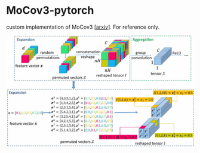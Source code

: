 # MoCov3-pytorch
custom implementation of MoCov3 [[arxiv]](https://arxiv.org/abs/2104.02057). For reference only.

![](https://github.com/CupidJay/NRS_pytorch/blob/master/NRS-network-new.jpg)